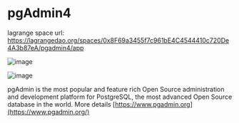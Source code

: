 pgAdmin4
=======

lagrange space url: https://lagrangedao.org/spaces/0x8F69a3455f7c961bE4C4544410c720De4A3b87eA/pgadmin4/app

![image](https://github.com/DDUPA/awesome-swanchain/assets/108317289/7ba154fe-778c-485a-895c-fb4bdab0b3d1)

![image](https://github.com/DDUPA/awesome-swanchain/assets/108317289/72fcb92a-a3ed-4963-9c07-9a8d83928ab5)



pgAdmin is the most popular and feature rich Open Source administration and development platform for PostgreSQL, the most advanced Open Source database in the world.
More details [https://www.pgadmin.org](https://www.pgadmin.org/)
